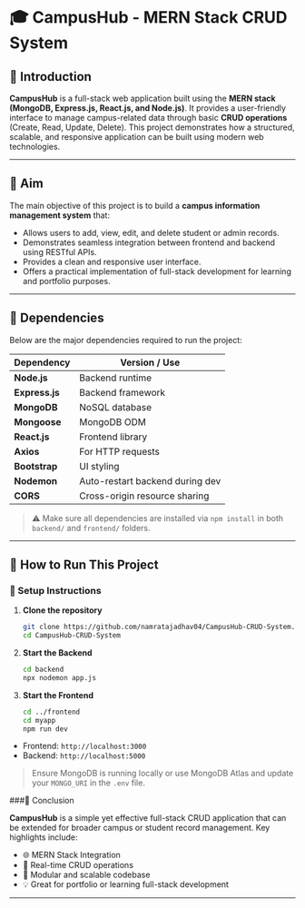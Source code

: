
# 🎓 CampusHub - MERN Stack CRUD System

## 📘 Introduction

**CampusHub** is a full-stack web application built using the **MERN stack (MongoDB, Express.js, React.js, and Node.js)**. It provides a user-friendly interface to manage campus-related data through basic **CRUD operations** (Create, Read, Update, Delete). This project demonstrates how a structured, scalable, and responsive application can be built using modern web technologies.

---

## 🎯 Aim

The main objective of this project is to build a **campus information management system** that:
- Allows users to add, view, edit, and delete student or admin records.
- Demonstrates seamless integration between frontend and backend using RESTful APIs.
- Provides a clean and responsive user interface.
- Offers a practical implementation of full-stack development for learning and portfolio purposes.

---

## 🧩 Dependencies

Below are the major dependencies required to run the project:

| Dependency         | Version / Use                         |
|--------------------|----------------------------------------|
| **Node.js**        | Backend runtime                        |
| **Express.js**     | Backend framework                      |
| **MongoDB**        | NoSQL database                         |
| **Mongoose**       | MongoDB ODM                            |
| **React.js**       | Frontend library                       |
| **Axios**          | For HTTP requests                      |
| **Bootstrap**      | UI styling                             |
| **Nodemon**        | Auto-restart backend during dev        |
| **CORS**           | Cross-origin resource sharing          |

> ⚠️ Make sure all dependencies are installed via `npm install` in both `backend/` and `frontend/` folders.

---

## 🚀 How to Run This Project

### 🔧 Setup Instructions

1. **Clone the repository**
   ```bash
   git clone https://github.com/namratajadhav04/CampusHub-CRUD-System.git
   cd CampusHub-CRUD-System


2. **Start the Backend**

   ```bash
   cd backend
   npx nodemon app.js
   ```

3. **Start the Frontend**

   ```bash
   cd ../frontend
   cd myapp
   npm run dev
   ```

* Frontend: `http://localhost:3000`
* Backend: `http://localhost:5000`

> Ensure MongoDB is running locally or use MongoDB Atlas and update your `MONGO_URI` in the `.env` file.




###🧠 Conclusion

**CampusHub** is a simple yet effective full-stack CRUD application that can be extended for broader campus or student record management. Key highlights include:

* 🌐 MERN Stack Integration
* 🔄 Real-time CRUD operations
* 🧩 Modular and scalable codebase
* 💡 Great for portfolio or learning full-stack development

---


